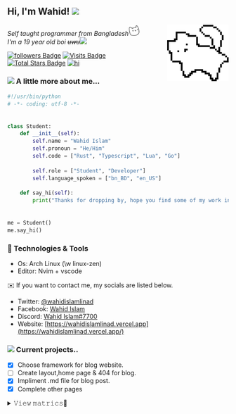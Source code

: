 <h2> Hi, I'm Wahid! <img src="https://media3.giphy.com/media/j0HjChGV0J44KrrlGv/giphy.gif" width="50">
</h2>
<a href="https://youtu.be/Vg3I4Ut9uXE"><img align='right' src="assets/cat.png" width="140"></a>
<p><em>Self taught programmer from Bangladesh<img src="assets/happycat.gif" width="25"></br>I'm a 19 year old boi <s>uwu</s><img src="https://media.giphy.com/media/WUlplcMpOCEmTGBtBW/giphy.gif" width="30"> 
</em></p>

[![followers Badge](https://img.shields.io/github/followers/simplyvoid?style=flat&logo=Aiqfome&labelColor=000000&color=CECDCB&logoColor=CECDCB)](https://github.com/simplyvoid?tab=followers)
[![Visits Badge](https://badges.strrl.dev/visits/simplyvoid/simplyvoid?style=flat&logo=Bilibili&labelColor=000000&color=CECDCB&logoColor=CECDCB)](https://youtu.be/Vg3I4Ut9uXE) <br>
[![Total Stars Badge](https://img.shields.io/github/stars/simplyvoid?style=flat&logo=byte&labelColor=000000&color=CECDCB&logoColor=CECDCB&label=Stargazers)](https://youtu.be/B5unCXpegAw)
[![hi](https://badges.strrl.dev/contributions/all/simplyvoid?style=flat&logo=ApacheKafka&labelColor=000000&color=CECDCB&logoColor=CECDCB&label=Commits)](https://youtu.be/1SCAb_qFDK4)


### <img src="https://media.giphy.com/media/VgCDAzcKvsR6OM0uWg/giphy.gif" width="50"> A little more about me...  
```python
#!/usr/bin/python
# -*- coding: utf-8 -*-


class Student:
    def __init__(self):
        self.name = "Wahid Islam"
        self.pronoun = "He/Him"
        self.code = ["Rust", "Typescript", "Lua", "Go"]
        
        self.role = ["Student", "Developer"]
        self.language_spoken = ["bn_BD", "en_US"]

    def say_hi(self):
        print("Thanks for dropping by, hope you find some of my work interesting.")


me = Student()
me.say_hi()
```

### 🔧 Technologies & Tools

- Os: Arch Linux (\w linux-zen)
- Editor: Nvim + vscode

:envelope: If you want to contact me, my socials are listed below.

* Twitter: [@wahidislamlinad](https://twitter.com/wahidislamlinad)
* Facebook: [Wahid Islam](https://facebook.com/wahidislamlinad)
* Discord: [Wahid Islam#7700](https://discordapp.com/users/697797379583115315/)
* Website: [https://wahidislamlinad.vercel.app](https://wahidislamlinad.vercel.app/)

### <img src="https://github.githubassets.com/images/mona-loading-dark.gif" width="30"> Current projects..
- [x] Choose framework for blog website.
- [ ] Create layout,home page & 404 for blog.
- [x] Impliment .md file for blog post.
- [x] Complete other pages

<p align="center">
   <details> <summary>𝚅𝚒𝚎𝚠 𝚖𝚊𝚝𝚛𝚒𝚌𝚜👀</summary>
    <br>
    <a href="https://github.com/simplyvoid?tab=repositories&type=source"><img src="./github-metrics.svg" /></a>
   </details>
</p>

